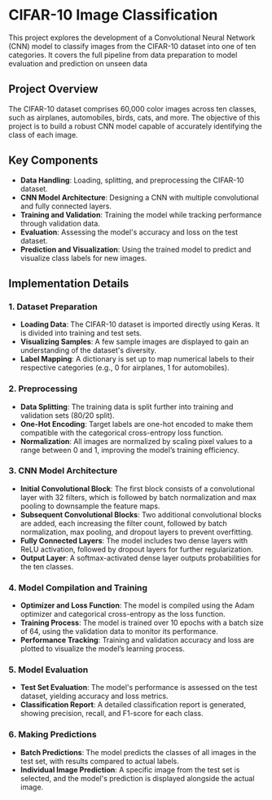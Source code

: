 # CIFAR-10 Image Classification

This project explores the development of a Convolutional Neural Network (CNN) model to classify images from the CIFAR-10 dataset into one of ten categories. It covers the full pipeline from data preparation to model evaluation and prediction on unseen data

## Project Overview

The CIFAR-10 dataset comprises 60,000 color images across ten classes, such as airplanes, automobiles, birds, cats, and more. The objective of this project is to build a robust CNN model capable of accurately identifying the class of each image.

## Key Components

- **Data Handling**: Loading, splitting, and preprocessing the CIFAR-10 dataset.
- **CNN Model Architecture**: Designing a CNN with multiple convolutional and fully connected layers.
- **Training and Validation**: Training the model while tracking performance through validation data.
- **Evaluation**: Assessing the model's accuracy and loss on the test dataset.
- **Prediction and Visualization**: Using the trained model to predict and visualize class labels for new images.

## Implementation Details

### 1. Dataset Preparation

- **Loading Data**: The CIFAR-10 dataset is imported directly using Keras. It is divided into training and test sets.
- **Visualizing Samples**: A few sample images are displayed to gain an understanding of the dataset's diversity.
- **Label Mapping**: A dictionary is set up to map numerical labels to their respective categories (e.g., 0 for airplanes, 1 for automobiles).

### 2. Preprocessing

- **Data Splitting**: The training data is split further into training and validation sets (80/20 split).
- **One-Hot Encoding**: Target labels are one-hot encoded to make them compatible with the categorical cross-entropy loss function.
- **Normalization**: All images are normalized by scaling pixel values to a range between 0 and 1, improving the model’s training efficiency.

### 3. CNN Model Architecture

- **Initial Convolutional Block**: The first block consists of a convolutional layer with 32 filters, which is followed by batch normalization and max pooling to downsample the feature maps.
- **Subsequent Convolutional Blocks**: Two additional convolutional blocks are added, each increasing the filter count, followed by batch normalization, max pooling, and dropout layers to prevent overfitting.
- **Fully Connected Layers**: The model includes two dense layers with ReLU activation, followed by dropout layers for further regularization.
- **Output Layer**: A softmax-activated dense layer outputs probabilities for the ten classes.

### 4. Model Compilation and Training

- **Optimizer and Loss Function**: The model is compiled using the Adam optimizer and categorical cross-entropy as the loss function.
- **Training Process**: The model is trained over 10 epochs with a batch size of 64, using the validation data to monitor its performance.
- **Performance Tracking**: Training and validation accuracy and loss are plotted to visualize the model’s learning process.

### 5. Model Evaluation

- **Test Set Evaluation**: The model's performance is assessed on the test dataset, yielding accuracy and loss metrics.
- **Classification Report**: A detailed classification report is generated, showing precision, recall, and F1-score for each class.

### 6. Making Predictions

- **Batch Predictions**: The model predicts the classes of all images in the test set, with results compared to actual labels.
- **Individual Image Prediction**: A specific image from the test set is selected, and the model's prediction is displayed alongside the actual image.


